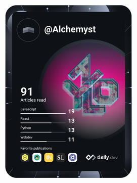 <a href="https://app.daily.dev/Alchemyst"><img src="https://raw.githubusercontent.com/Alchemyst0x/Alchemyst0x/main/devcard.svg" width="400" alt="Alchemyst0x's Dev Card"/></a>
